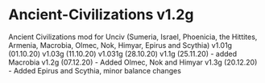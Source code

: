 # Ancient-Civilizations v1.2g
Ancient Civilizations mod for Unciv (Sumeria, Israel, Phoenicia, the Hittites, Armenia, Macrobia, Olmec, Nok, Himyar, Epirus and Scythia)
v1.01g (01.10.20)
v1.03g (11.10.20)
v1.031g (28.10.20)
v1.1g (25.11.20) - added Macrobia
v1.2g (07.12.20) - Added Olmec, Nok and Himyar
v1.3g (20.12.20) - Added Epirus and Scythia, minor balance changes
